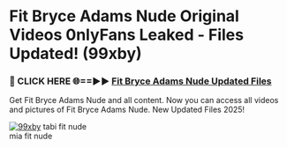 # Fit Bryce Adams Nude Original Videos 0nlyFans Leaked - Files Updated! (99xby)

<h3>🔴 CLICK HERE 🌐==►► <a href="https://tinyurl.com/yrmya6cz" rel="nofollow">Fit Bryce Adams Nude Updated Files</a></h3>

Get Fit Bryce Adams Nude and all content. Now you can access all videos and pictures of Fit Bryce Adams Nude. New Updated Files 2025!

[![99xby](https://i.imgur.com/FMdXYCs.gif)](https://tinyurl.com/yrmya6cz)
tabi fit nude<br>
mia fit nude